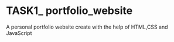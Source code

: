 # TASK1_ portfolio_website
A personal portfolio website create with the help of HTML,CSS and JavaScript
